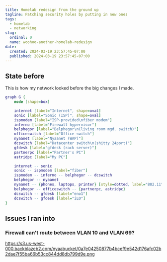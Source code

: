 ```yaml
---
title: Homelab redesign from the ground up
tagline: Patching security holes by putting in new ones
tags:
  - homelab
  - networking
slug:
  ordinal: 0
  name: woohoo-another-homelab-redesign
date:
  created: 2024-03-19 23:57:45-07:00
  published: 2024-03-19 23:57:45-07:00
---
```


## State before

This is how my network looked before the big changes I made.

```dot
graph G {
    node [shape=box]

    internet [label="Internet", shape=oval]
    sonic [label="Sonic (ISP)", shape=oval]
    ispmodem [label="ISP-provided\nfiber modem"]
    inferno [label="Firewall hypervisor"]
    belphegor [label="Belphegor\n(living room mgd. switch)"]
    officeswitch [label="Office switch"]
    nyaanet [label="Nyaanet (WAP)"]
    dcswitch [label="Datacenter switch\n(shitty 24port)"]
    gfdesk [label="gfdesk (rack server)"]
    partnerpc [label="Partner's PC"]
    astridpc [label="My PC"]

    internet -- sonic
    sonic -- ispmodem [label="fiber"]
    ispmodem -- inferno -- belphegor -- dcswitch
    belphegor -- nyaanet
    nyaanet -- {phones, laptops, printer} [style=dotted, label="802.11"]
    belphegor -- officeswitch -- {partnerpc, astridpc}
    dcswitch -- gfdesk [label="eno1"]
    dcswitch -- gfdesk [label="iLO"]
}
```

## Issues I ran into

### Firewall can't route between VLAN 10 and VLAN 69?

https://s3.us-west-000.backblazeb2.com/nyaabucket/0a7e04250877b4bcef9e542d176afc02b2dae7f55ba66b53cc844dd8db799d9e.png

